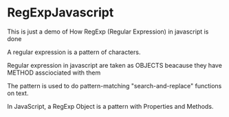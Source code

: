 # RegExpJavascript

This is just a demo of How RegExp (Regular Expression) in javascript is done

A regular expression is a pattern of characters.

Regular expression in javascript are taken as OBJECTS beacause they have METHOD assciociated 
with them

The pattern is used to do pattern-matching "search-and-replace" functions on text.

In JavaScript, a RegExp Object is a pattern with Properties and Methods.
